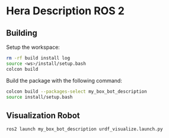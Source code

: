 # Hera Description ROS 2

## Building
Setup the workspace:
```bash
rm -rf build install log
source <ws>/install/setup.bash
colcon build
```
Build the package with the following command:
```bash
colcon build --packages-select my_box_bot_description
source install/setup.bash
```

## Visualization Robot
```bash
ros2 launch my_box_bot_description urdf_visualize.launch.py
```
